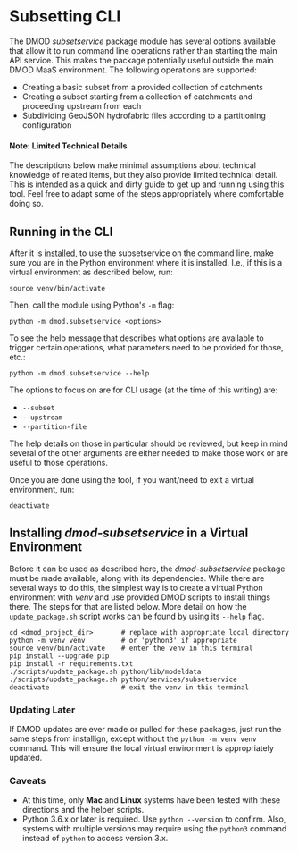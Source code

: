 # Subsetting CLI

The DMOD _subsetservice_ package module has several options available that allow it to run command line operations rather than starting the main API service.  This makes the package potentially useful outside the main DMOD MaaS environment. The following operations are supported:

* Creating a basic subset from a provided collection of catchments
* Creating a subset starting from a collection of catchments and proceeding upstream from each
* Subdividing GeoJSON hydrofabric files according to a partitioning configuration

#### Note: Limited Technical Details
The descriptions below make minimal assumptions about technical knowledge of related items, but they also provide limited technical detail.  This is intended as a quick and dirty guide to get up and running using this tool.  Feel free to adapt some of the steps appropriately where comfortable doing so.

## Running in the CLI

After it is [installed](#installing-_dmod-subsetservice_-in-a-virtual-environment), to use the subsetservice on the command line, make sure you are in the Python environment where it is installed.  I.e., if this is a virtual environment as described below, run:

`source venv/bin/activate`

Then, call the module using Python's `-m` flag:

`python -m dmod.subsetservice <options>`

To see the help message that describes what options are available to trigger certain operations, what parameters need to be provided for those, etc.:

`python -m dmod.subsetservice --help`

The options to focus on are for CLI usage (at the time of this writing) are:
* `--subset`
* `--upstream`
* `--partition-file`

The help details on those in particular should be reviewed, but keep in mind several of the other arguments are either needed to make those work or are useful to those operations.

Once you are done using the tool, if you want/need to exit a virtual environment, run:

`deactivate`

## Installing _dmod-subsetservice_ in a Virtual Environment

Before it can be used as described here, the _dmod-subsetservice_ package must be made available, along with its dependencies.  While there are several ways to do this, the simplest way is to create a virtual Python environment with _venv_ and use provided DMOD scripts to install things there.  The steps for that are listed below.  More detail on how the `update_package.sh` script works can be found by using its `--help` flag.

```
cd <dmod_project_dir>       # replace with appropriate local directory
python -m venv venv         # or 'python3' if appropriate
source venv/bin/activate    # enter the venv in this terminal
pip install --upgrade pip
pip install -r requirements.txt
./scripts/update_package.sh python/lib/modeldata
./scripts/update_package.sh python/services/subsetservice
deactivate                  # exit the venv in this terminal
```

### Updating Later
If DMOD updates are ever made or pulled for these packages, just run the same steps from installign, except without the `python -m venv venv` command.  This will ensure the local virtual environment is appropriately updated.

### Caveats

* At this time, only **Mac** and **Linux** systems have been tested with these directions and the helper scripts.
* Python 3.6.x or later is required.  Use `python --version` to confirm.  Also, systems with multiple versions may require using the `python3` command instead of `python` to access version 3.x.
